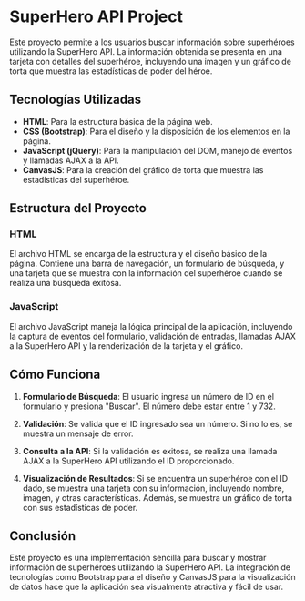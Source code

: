 # SuperHero API Project

Este proyecto permite a los usuarios buscar información sobre superhéroes utilizando la SuperHero API. La información obtenida se presenta en una tarjeta con detalles del superhéroe, incluyendo una imagen y un gráfico de torta que muestra las estadísticas de poder del héroe.

## Tecnologías Utilizadas

- **HTML**: Para la estructura básica de la página web.
- **CSS (Bootstrap)**: Para el diseño y la disposición de los elementos en la página.
- **JavaScript (jQuery)**: Para la manipulación del DOM, manejo de eventos y llamadas AJAX a la API.
- **CanvasJS**: Para la creación del gráfico de torta que muestra las estadísticas del superhéroe.

## Estructura del Proyecto

### HTML

El archivo HTML se encarga de la estructura y el diseño básico de la página. Contiene una barra de navegación, un formulario de búsqueda, y una tarjeta que se muestra con la información del superhéroe cuando se realiza una búsqueda exitosa.

### JavaScript

El archivo JavaScript maneja la lógica principal de la aplicación, incluyendo la captura de eventos del formulario, validación de entradas, llamadas AJAX a la SuperHero API y la renderización de la tarjeta y el gráfico.

## Cómo Funciona

1. **Formulario de Búsqueda**: El usuario ingresa un número de ID en el formulario y presiona "Buscar". El número debe estar entre 1 y 732.

2. **Validación**: Se valida que el ID ingresado sea un número. Si no lo es, se muestra un mensaje de error.

3. **Consulta a la API**: Si la validación es exitosa, se realiza una llamada AJAX a la SuperHero API utilizando el ID proporcionado.

4. **Visualización de Resultados**: Si se encuentra un superhéroe con el ID dado, se muestra una tarjeta con su información, incluyendo nombre, imagen, y otras características. Además, se muestra un gráfico de torta con sus estadísticas de poder.

## Conclusión

Este proyecto es una implementación sencilla para buscar y mostrar información de superhéroes utilizando la SuperHero API. La integración de tecnologías como Bootstrap para el diseño y CanvasJS para la visualización de datos hace que la aplicación sea visualmente atractiva y fácil de usar.
